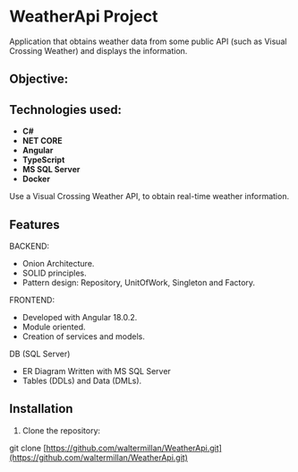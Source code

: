 # WeatherApi Project
Application that obtains weather data from some public API (such as Visual Crossing Weather) and displays the information.
## Objective:

## Technologies used:
- **C#**
- **NET CORE**
- **Angular**
- **TypeScript**
- **MS SQL Server**
- **Docker**

Use a Visual Crossing Weather API, to obtain real-time weather information.

## Features

BACKEND:
- Onion Architecture.
- SOLID principles.
- Pattern design: Repository, UnitOfWork, Singleton and Factory.

FRONTEND:
- Developed with Angular 18.0.2.
- Module oriented.
- Creation of services and models.

DB (SQL Server)
- ER Diagram Written with MS SQL Server
- Tables (DDLs) and Data (DMLs).

## Installation

1. Clone the repository:

git clone [https://github.com/waltermillan/WeatherApi.git](https://github.com/waltermillan/WeatherApi.git)

